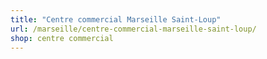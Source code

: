 ```yaml
---
title: "Centre commercial Marseille Saint-Loup"
url: /marseille/centre-commercial-marseille-saint-loup/
shop: centre commercial
---
```

